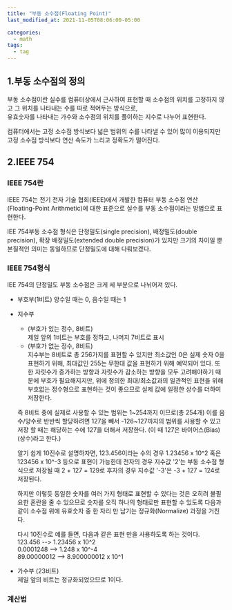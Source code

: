 ```yaml
---
title: "부동 소수점(Floating Point)"
last_modified_at: 2021-11-05T08:06:00-05:00

categories:
  - math
tags:
  - tag
---
```


## 1.부동 소수점의 정의

부동 소수점이란 실수를 컴퓨터상에서 근사하여 표현할 때 소수점의 위치를 고정하지 않고 그 위치를 나타내는 수를 따로 적어두는 방식으로,  
유효숫자를 나타내는 가수와 소수점의 위치를 풀이하는 지수로 나누어 표현한다.

컴퓨터에서는 고정 소수점 방식보다 넓은 범위의 수를 나타낼 수 있어 많이 이용되지만 고정 소수점 방식보다 연산 속도가 느리고 정확도가 떨어진다.

## 2.IEEE 754

### IEEE 754란
IEEE 754는 전기 전자 기술 협회(IEEE)에서 개발한 컴퓨터 부동 소수점 연산(Floating-Point Arithmetic)에 대한 표준으로
실수를 부동 소수점이라는 방법으로 표현한다.

IEE 754부동 소수점 형식은 단정밀도(single precision), 배정밀도(double precision), 확장 배정밀도(extended double precision)가 있지만 크기의 차이일 뿐 본질적인 의미는 동일하므로 단정밀도에 대해 다뤄보겠다.

### IEEE 754형식
IEE 754의 단정밀도 부동 소수점은 크게 세 부분으로 나뉘어져 있다.
- 부호부(1비트)
양수일 때는 0, 음수일 때는 1  
- 지수부
  - (부호가 있는 정수, 8비트)  
제일 앞의 1비트는 부호를 정하고, 나머지 7비트로 표시
  - (부호가 없는 정수, 8비트)  
지수부는 8비트로 총 256가지를 표현할 수 있지만 최소값인 0은 실제 숫자 0을 표현하기 위해, 최대값인 255는 무한대 값을 표현하기 위해 예약되어 있다.
또한 자릿수가 증가하는 방향과 자릿수가 감소하는 방향을 모두 고려해야하기 때문에 부호가 필요해지지만, 위에 정의한 최대/최소값과의 일관적인 표현을 위해
부호없는 정수형으로 표현하는 것이 좋으므로 실제 값에 일정한 상수를 더하여 저장한다.  

  즉 8비트 중에 실제로 사용할 수 있는 범위는 1~254까지 이므로(총 254개) 이를 음수/양수로 반반씩 할당하려면 127을 빼서 -126~127까지의 범위를 사용할 수 있고
저장 할 때는 해당하는 수에 127을 더해서 저장한다. (이 때 127은 바이어스(Bias)(상수)라고 한다.)

    알기 쉽게 10진수로 설명하자면,
123.456이라는 수의 경우 1.23456 x 10^2 혹은 123456 x 10^-3 등으로 표현이 가능한데
전자의 경우 지수값 '2'는 부동 소수점 형식으로 저장될 때 2 + 127 = 129로
후자의 경우 지수값 '-3'은 -3 + 127 = 124로 저장된다.

    하지만 이렇듯 동일한 숫자를 여러 가지 형태로 표현할 수 있다는 것은
오히려 불필요한 혼란을 줄 수 있으므로 숫자를 오직 하나의 형태로만 표현할 수 있도록
다음과 같이 소수점 위에 유효숫자 중 한 자리 만 남기는 정규화(Normalize) 과정을 거친다.

    다시 10진수로 예를 들면, 다음과 같은 표현 만을 사용하도록 하는 것이다.  
123.456 --> 1.23456 x 10^2  
0.0001248 --> 1.248 x 10^-4  
89.00000012 --> 8.900000012 x 10^1

- 가수부 (23비트)  
  제일 앞의 비트는 정규화되었으므로 1이다.

### 계산법
